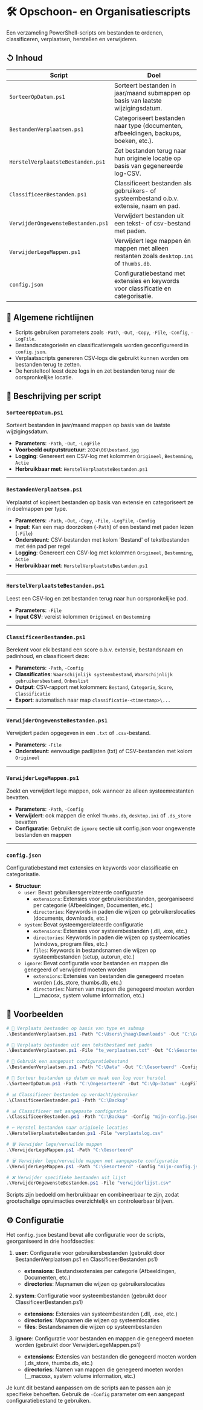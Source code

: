 # 🛠️ Opschoon- en Organisatiescripts

Een verzameling PowerShell-scripts om bestanden te ordenen, classificeren, verplaatsen, herstellen en verwijderen.

## ↺ Inhoud

| Script                              | Doel                                                                                     |
|-------------------------------------|------------------------------------------------------------------------------------------|
| `SorteerOpDatum.ps1`                | Sorteert bestanden in jaar/maand submappen op basis van laatste wijzigingsdatum.         |
| `BestandenVerplaatsen.ps1`          | Categoriseert bestanden naar type (documenten, afbeeldingen, backups, boeken, etc.).     |
| `HerstelVerplaatsteBestanden.ps1`   | Zet bestanden terug naar hun originele locatie op basis van gegenereerde log-CSV.        |
| `ClassificeerBestanden.ps1`         | Classificeert bestanden als gebruikers- of systeembestand o.b.v. extensie, naam en pad.  |
| `VerwijderOngewensteBestanden.ps1`  | Verwijdert bestanden uit een tekst- of csv-bestand met paden.                            |
| `VerwijderLegeMappen.ps1`           | Verwijdert lege mappen én mappen met alleen restanten zoals `desktop.ini` of `Thumbs.db`. |
| `config.json`                       | Configuratiebestand met extensies en keywords voor classificatie en categorisatie.        |

## 📄 Algemene richtlijnen

- Scripts gebruiken parameters zoals `-Path`, `-Out`, `-Copy`, `-File`, `-Config`, `-LogFile`.
- Bestandscategorieën en classificatieregels worden geconfigureerd in `config.json`.
- Verplaatsscripts genereren CSV-logs die gebruikt kunnen worden om bestanden terug te zetten.
- De hersteltool leest deze logs in en zet bestanden terug naar de oorspronkelijke locatie.

## 🧰 Beschrijving per script

### `SorteerOpDatum.ps1`
Sorteert bestanden in jaar/maand mappen op basis van de laatste wijzigingsdatum.
- **Parameters**: `-Path`, `-Out`, `-LogFile`
- **Voorbeeld outputstructuur**: `2024\06\bestand.jpg`
- **Logging**: Genereert een CSV-log met kolommen `Origineel`, `Bestemming`, `Actie`
- **Herbruikbaar met**: `HerstelVerplaatsteBestanden.ps1`

---

### `BestandenVerplaatsen.ps1`
Verplaatst of kopieert bestanden op basis van extensie en categoriseert ze in doelmappen per type.
- **Parameters**: `-Path`, `-Out`, `-Copy`, `-File`, `-LogFile`, `-Config`
- **Input**: Kan een map doorzoken (`-Path`) of een bestand met paden lezen (`-File`)
- **Ondersteunt**: CSV-bestanden met kolom 'Bestand' of tekstbestanden met één pad per regel
- **Logging**: Genereert een CSV-log met kolommen `Origineel`, `Bestemming`, `Actie`
- **Herbruikbaar met**: `HerstelVerplaatsteBestanden.ps1`

---

### `HerstelVerplaatsteBestanden.ps1`
Leest een CSV-log en zet bestanden terug naar hun oorspronkelijke pad.
- **Parameters**: `-File`
- **Input CSV**: vereist kolommen `Origineel` en `Bestemming`

---

### `ClassificeerBestanden.ps1`
Berekent voor elk bestand een score o.b.v. extensie, bestandsnaam en padinhoud, en classificeert deze:
- **Parameters**: `-Path`, `-Config`
- **Classificaties**: `Waarschijnlijk systeembestand`, `Waarschijnlijk gebruikersbestand`, `Onbeslist`
- **Output**: CSV-rapport met kolommen: `Bestand`, `Categorie`, `Score`, `Classificatie`
- **Export**: automatisch naar map `classificatie-<timestamp>\...`

---

### `VerwijderOngewensteBestanden.ps1`
Verwijdert paden opgegeven in een `.txt` of `.csv`-bestand.
- **Parameters**: `-File`
- **Ondersteunt**: eenvoudige padlijsten (txt) of CSV-bestanden met kolom `Origineel`

---

### `VerwijderLegeMappen.ps1`
Zoekt en verwijdert lege mappen, ook wanneer ze alleen systeemrestanten bevatten.
- **Parameters**: `-Path`, `-Config`
- **Verwijdert**: ook mappen die enkel `Thumbs.db`, `desktop.ini` of `.ds_store` bevatten
- **Configuratie**: Gebruikt de `ignore` sectie uit config.json voor ongewenste bestanden en mappen

---

### `config.json`
Configuratiebestand met extensies en keywords voor classificatie en categorisatie.
- **Structuur**:
  - `user`: Bevat gebruikersgerelateerde configuratie
    - `extensions`: Extensies voor gebruikersbestanden, georganiseerd per categorie (Afbeeldingen, Documenten, etc.)
    - `directories`: Keywords in paden die wijzen op gebruikerslocaties (documents, downloads, etc.)
  - `system`: Bevat systeemgerelateerde configuratie
    - `extensions`: Extensies voor systeembestanden (.dll, .exe, etc.)
    - `directories`: Keywords in paden die wijzen op systeemlocaties (windows, program files, etc.)
    - `files`: Keywords in bestandsnamen die wijzen op systeembestanden (setup, autorun, etc.)
  - `ignore`: Bevat configuratie voor bestanden en mappen die genegeerd of verwijderd moeten worden
    - `extensions`: Extensies van bestanden die genegeerd moeten worden (.ds_store, thumbs.db, etc.)
    - `directories`: Namen van mappen die genegeerd moeten worden (__macosx, system volume information, etc.)

## 🔄 Voorbeelden

```powershell
# 📂 Verplaats bestanden op basis van type en submap
.\BestandenVerplaatsen.ps1 -Path "C:\Users\jhaag\Downloads" -Out "C:\Gesorteerd" -Copy

# 📂 Verplaats bestanden uit een tekstbestand met paden
.\BestandenVerplaatsen.ps1 -File "te_verplaatsen.txt" -Out "C:\Gesorteerd" -LogFile "verplaatslog.csv"

# 📂 Gebruik een aangepast configuratiebestand
.\BestandenVerplaatsen.ps1 -Path "C:\Data" -Out "C:\Gesorteerd" -Config "mijn-config.json"

# 📅 Sorteer bestanden op datum en maak een log voor herstel
.\SorteerOpDatum.ps1 -Path "C:\Ongesorteerd" -Out "C:\Op-Datum" -LogFile "sorteerlog.csv"

# 📊 Classificeer bestanden op verdacht/gebruiker
.\ClassificeerBestanden.ps1 -Path "C:\Backup"

# 📊 Classificeer met aangepaste configuratie
.\ClassificeerBestanden.ps1 -Path "C:\Backup" -Config "mijn-config.json"

# ↩️ Herstel bestanden naar originele locaties
.\HerstelVerplaatsteBestanden.ps1 -File "verplaatslog.csv"

# 🗑️ Verwijder lege/vervuilde mappen
.\VerwijderLegeMappen.ps1 -Path "C:\Gesorteerd"

# 🗑️ Verwijder lege/vervuilde mappen met aangepaste configuratie
.\VerwijderLegeMappen.ps1 -Path "C:\Gesorteerd" -Config "mijn-config.json"

# ❌ Verwijder specifieke bestanden uit lijst
.\VerwijderOngewensteBestanden.ps1 -File "verwijderlijst.csv"
```

Scripts zijn bedoeld om herbruikbaar en combineerbaar te zijn, zodat grootschalige opruimacties overzichtelijk en controleerbaar blijven.

## ⚙️ Configuratie

Het `config.json` bestand bevat alle configuratie voor de scripts, georganiseerd in drie hoofdsecties:

1. **user**: Configuratie voor gebruikersbestanden (gebruikt door BestandenVerplaatsen.ps1 en ClassificeerBestanden.ps1)
   - **extensions**: Bestandsextensies per categorie (Afbeeldingen, Documenten, etc.)
   - **directories**: Mapnamen die wijzen op gebruikerslocaties

2. **system**: Configuratie voor systeembestanden (gebruikt door ClassificeerBestanden.ps1)
   - **extensions**: Extensies van systeembestanden (.dll, .exe, etc.)
   - **directories**: Mapnamen die wijzen op systeemlocaties
   - **files**: Bestandsnamen die wijzen op systeembestanden

3. **ignore**: Configuratie voor bestanden en mappen die genegeerd moeten worden (gebruikt door VerwijderLegeMappen.ps1)
   - **extensions**: Extensies van bestanden die genegeerd moeten worden (.ds_store, thumbs.db, etc.)
   - **directories**: Namen van mappen die genegeerd moeten worden (__macosx, system volume information, etc.)

Je kunt dit bestand aanpassen om de scripts aan te passen aan je specifieke behoeften. Gebruik de `-Config` parameter om een aangepast configuratiebestand te gebruiken.
